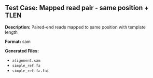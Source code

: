 ## Test Case: Mapped read pair - same position + TLEN

**Description:** Paired-end reads mapped to same position with template length

**Format:** sam

**Generated Files:**
- `alignment.sam`
- `simple_ref.fa`
- `simple_ref.fa.fai`
